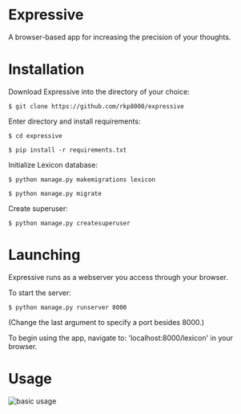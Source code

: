 # Expressive
A browser-based app for increasing the precision of your thoughts.

# Installation

Download Expressive into the directory of your choice:

`$ git clone https://github.com/rkp8000/expressive`

Enter directory and install requirements:

`$ cd expressive`

`$ pip install -r requirements.txt`

Initialize Lexicon database:

`$ python manage.py makemigrations lexicon`

`$ python manage.py migrate`

Create superuser:

`$ python manage.py createsuperuser`

# Launching

Expressive runs as a webserver you access through your browser.

To start the server:

`$ python manage.py runserver 8000`

(Change the last argument to specify a port besides 8000.)

To begin using the app, navigate to: 'localhost:8000/lexicon' in your browser.

# Usage

![basic usage](https://media.giphy.com/media/3ohs4dshFqw3LVKbwk/giphy.gif)


